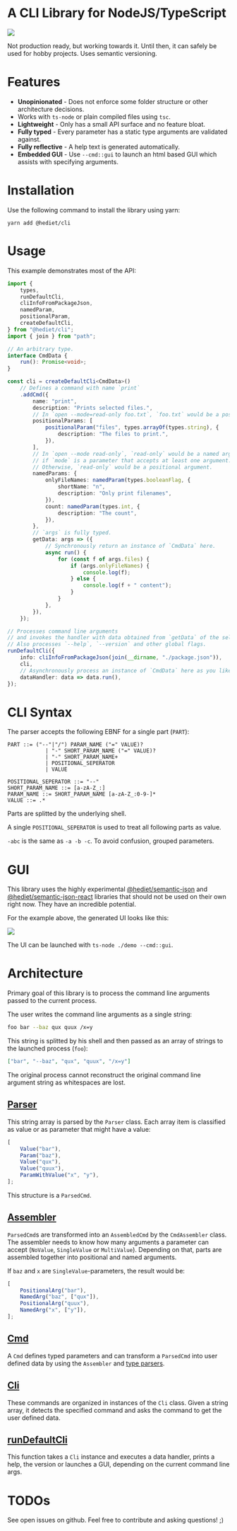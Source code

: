 # A CLI Library for NodeJS/TypeScript

[![](https://img.shields.io/twitter/follow/hediet_dev.svg?style=social)](https://twitter.com/intent/follow?screen_name=hediet_dev)

Not production ready, but working towards it. Until then, it can safely be used for hobby projects.
Uses semantic versioning.

# Features

-   **Unopinionated** - Does not enforce some folder structure or other architecture decisions.
-   Works with `ts-node` or plain compiled files using `tsc`.
-   **Lightweight** - Only has a small API surface and no feature bloat.
-   **Fully typed** - Every parameter has a static type arguments are validated against.
-   **Fully reflective** - A help text is generated automatically.
-   **Embedded GUI** - Use `--cmd::gui` to launch an html based GUI which assists with specifying arguments.

# Installation

Use the following command to install the library using yarn:

```
yarn add @hediet/cli
```

# Usage

This example demonstrates most of the API:

```ts
import {
	types,
	runDefaultCli,
	cliInfoFromPackageJson,
	namedParam,
	positionalParam,
	createDefaultCli,
} from "@hediet/cli";
import { join } from "path";

// An arbitrary type.
interface CmdData {
	run(): Promise<void>;
}

const cli = createDefaultCli<CmdData>()
	// Defines a command with name `print`
	.addCmd({
		name: "print",
		description: "Prints selected files.",
		// In `open --mode=read-only foo.txt`, `foo.txt` would be a positional argument.
		positionalParams: [
			positionalParam("files", types.arrayOf(types.string), {
				description: "The files to print.",
			}),
		],
		// In `open --mode read-only`, `read-only` would be a named argument,
		// if `mode` is a parameter that accepts at least one argument.
		// Otherwise, `read-only` would be a positional argument.
		namedParams: {
			onlyFileNames: namedParam(types.booleanFlag, {
				shortName: "n",
				description: "Only print filenames",
			}),
			count: namedParam(types.int, {
				description: "The count",
			}),
		},
		// `args` is fully typed.
		getData: args => ({
			// Synchronously return an instance of `CmdData` here.
			async run() {
				for (const f of args.files) {
					if (args.onlyFileNames) {
						console.log(f);
					} else {
						console.log(f + " content");
					}
				}
			},
		}),
	});

// Processes command line arguments
// and invokes the handler with data obtained from `getData` of the selected command.
// Also processes `--help`, `--version` and other global flags.
runDefaultCli({
	info: cliInfoFromPackageJson(join(__dirname, "./package.json")),
	cli,
	// Asynchronously process an instance of `CmdData` here as you like.
	dataHandler: data => data.run(),
});
```

# CLI Syntax

The parser accepts the following EBNF for a single part (`PART`):

```
PART ::= ("--"|"/") PARAM_NAME ("=" VALUE)?
			| "-" SHORT_PARAM_NAME ("=" VALUE)?
			| "-" SHORT_PARAM_NAME+
			| POSITIONAL_SEPERATOR
			| VALUE

POSITIONAL_SEPERATOR ::= "--"
SHORT_PARAM_NAME ::= [a-zA-Z_:]
PARAM_NAME ::= SHORT_PARAM_NAME [a-zA-Z_:0-9-]*
VALUE ::= .*
```

Parts are splitted by the underlying shell.

A single `POSITIONAL_SEPERATOR` is used to treat all following parts as value.

`-abc` is the same as `-a -b -c`. To avoid confusion, grouped parameters.

# GUI

This library uses the highly experimental [@hediet/semantic-json](https://github.com/hediet/semantic-json) and
[@hediet/semantic-json-react](https://github.com/hediet/semantic-json-react) libraries that should not be used on their own right now. They have an incredible potential.

For the example above, the generated UI looks like this:

![](./docs/gui.png)

The UI can be launched with `ts-node ./demo --cmd::gui`.

# Architecture

Primary goal of this library is to process the command line arguments passed to the current process.

The user writes the command line arguments as a single string:

```sh
foo bar --baz qux quux /x=y
```

This string is splitted by his shell and then passed as an array of strings to the launched process (`foo`):

```json
["bar", "--baz", "qux", "quux", "/x=y"]
```

The original process cannot reconstruct the original command line argument string as whitespaces are lost.

## [Parser](../cli-lib/src/parser.ts)

This string array is parsed by the `Parser` class.
Each array item is classified as value or as parameter that might have a value:

```ts
[
	Value("bar"),
	Param("baz"),
	Value("qux"),
	Value("quux"),
	ParamWithValue("x", "y"),
];
```

This structure is a `ParsedCmd`.

## [Assembler](../cli-lib/src/parser.ts)

`ParsedCmd`s are transformed into an `AssembledCmd` by the `CmdAssembler` class.
The assembler needs to know how many arguments a parameter can accept (`NoValue`, `SingleValue` or `MultiValue`).
Depending on that, parts are assembled together into positional and named arguments.

If `baz` and `x` are `SingleValue`-parameters, the result would be:

```ts
[
	PositionalArg("bar"),
	NamedArg("baz", ["qux"]),
	PositionalArg("quux"),
	NamedArg("x", ["y"]),
];
```

## [Cmd](../cli-lib/src/cmd.ts)

A `Cmd` defines typed parameters and can transform a `ParsedCmd`
into user defined data by using the `Assembler` and [type parsers](../cli-lib/src/param-types.ts).

## [Cli](../cli-lib/src/cli.ts)

These commands are organized in instances of the `Cli` class.
Given a string array, it detects the specified command and asks the command to get the user defined data.

## [runDefaultCli](./src/runDefaultCli.ts)

This function takes a `Cli` instance and executes a data handler, prints a help, the version or launches a GUI,
depending on the current command line args.

# TODOs

See open issues on github. Feel free to contribute and asking questions! ;)
